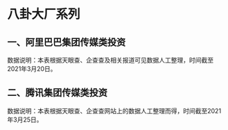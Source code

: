 # 八卦大厂系列
## 一、阿里巴巴集团传媒类投资
数据说明：本表根据天眼查、企查查及相关报道可见数据人工整理，时间截至2021年3月20日。

## 二、腾讯集团传媒类投资
数据说明：本表根据天眼查、企查查网站上的数据人工整理而得，时间截至2021年3月25日。
